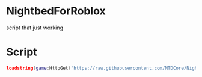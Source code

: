 # NightbedForRoblox

script that just working

# Script

```lua
loadstring(game:HttpGet("https://raw.githubusercontent.com/NTDCore/NightbedForRoblox/main/Launcher.lua", true))()
```